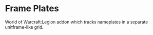 # Frame Plates

World of Warcraft:Legion addon which tracks nameplates in a separate unitframe-like grid.
